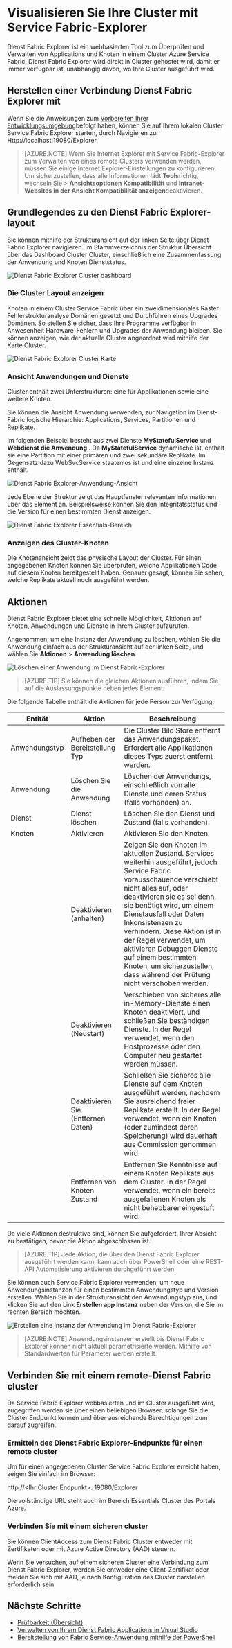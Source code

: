 <properties
   pageTitle="Visualisieren den Cluster mithilfe der Dienst Fabric Explorer | Microsoft Azure"
   description="Dienst Fabric Explorer ist ein webbasierten Tool zum Überprüfen und Verwalten von Applications Cloud und Knoten in einem Microsoft Azure Service Fabric Cluster."
   services="service-fabric"
   documentationCenter=".net"
   authors="seanmck"
   manager="timlt"
   editor=""/>

<tags
   ms.service="service-fabric"
   ms.devlang="dotnet"
   ms.topic="article"
   ms.tgt_pltfrm="na"
   ms.workload="na"
   ms.date="08/22/2016"
   ms.author="seanmck"/>

# <a name="visualize-your-cluster-with-service-fabric-explorer"></a>Visualisieren Sie Ihre Cluster mit Service Fabric-Explorer

Dienst Fabric Explorer ist ein webbasierten Tool zum Überprüfen und Verwalten von Applications und Knoten in einem Cluster Azure Service Fabric. Dienst Fabric Explorer wird direkt in Cluster gehostet wird, damit er immer verfügbar ist, unabhängig davon, wo Ihre Cluster ausgeführt wird.

## <a name="connect-to-service-fabric-explorer"></a>Herstellen einer Verbindung Dienst Fabric Explorer mit

Wenn Sie die Anweisungen zum [Vorbereiten Ihrer Entwicklungsumgebung](service-fabric-get-started.md)befolgt haben, können Sie auf Ihrem lokalen Cluster Service Fabric Explorer starten, durch Navigieren zur Http://localhost:19080/Explorer.

>[AZURE.NOTE] Wenn Sie Internet Explorer mit Service Fabric-Explorer zum Verwalten von eines remote Clusters verwenden werden, müssen Sie einige Internet Explorer-Einstellungen zu konfigurieren. Um sicherzustellen, dass alle Informationen lädt **Tools**richtig, wechseln Sie > **Ansichtsoptionen Kompatibilität** und **Intranet-Websites in der Ansicht Kompatibilität anzeigen**deaktivieren.

## <a name="understand-the-service-fabric-explorer-layout"></a>Grundlegendes zu den Dienst Fabric Explorer-layout

Sie können mithilfe der Strukturansicht auf der linken Seite über Dienst Fabric Explorer navigieren. Im Stammverzeichnis der Struktur Übersicht über das Dashboard Cluster Cluster, einschließlich eine Zusammenfassung der Anwendung und Knoten Dienststatus.

![Dienst Fabric Explorer Cluster dashboard][sfx-cluster-dashboard]

### <a name="view-the-clusters-layout"></a>Die Cluster Layout anzeigen

Knoten in einem Cluster Service Fabric über ein zweidimensionales Raster Fehlerstrukturanalyse Domänen gesetzt und Durchführen eines Upgrades Domänen. So stellen Sie sicher, dass Ihre Programme verfügbar in Anwesenheit Hardware-Fehlern und Upgrades der Anwendung bleiben. Sie können anzeigen, wie der aktuelle Cluster angeordnet wird mithilfe der Karte Cluster.

![Dienst Fabric Explorer Cluster Karte][sfx-cluster-map]

### <a name="view-applications-and-services"></a>Ansicht Anwendungen und Dienste

Cluster enthält zwei Unterstrukturen: eine für Applikationen sowie eine weitere Knoten.

Sie können die Ansicht Anwendung verwenden, zur Navigation im Dienst-Fabric logische Hierarchie: Applications, Services, Partitionen und Replikate.

Im folgenden Beispiel besteht aus zwei Dienste **MyStatefulService** und **Webdienst** **die Anwendung** . Da **MyStatefulService** dynamische ist, enthält sie eine Partition mit einer primären und zwei sekundäre Replikate. Im Gegensatz dazu WebSvcService staatenlos ist und eine einzelne Instanz enthält.

![Dienst Fabric Explorer-Anwendung-Ansicht][sfx-application-tree]

Jede Ebene der Struktur zeigt das Hauptfenster relevanten Informationen über das Element an. Beispielsweise können Sie den Integritätsstatus und die Version für einen bestimmten Dienst anzeigen.

![Dienst Fabric Explorer Essentials-Bereich][sfx-service-essentials]

### <a name="view-the-clusters-nodes"></a>Anzeigen des Cluster-Knoten

Die Knotenansicht zeigt das physische Layout der Cluster. Für einen angegebenen Knoten können Sie überprüfen, welche Applikationen Code auf diesem Knoten bereitgestellt haben. Genauer gesagt, können Sie sehen, welche Replikate aktuell noch ausgeführt werden.

## <a name="actions"></a>Aktionen

Dienst Fabric Explorer bietet eine schnelle Möglichkeit, Aktionen auf Knoten, Anwendungen und Dienste in Ihrem Cluster aufzurufen.

Angenommen, um eine Instanz der Anwendung zu löschen, wählen Sie die Anwendung einfach aus der Strukturansicht auf der linken Seite, und wählen Sie **Aktionen** > **Anwendung löschen**.

![Löschen einer Anwendung im Dienst Fabric-Explorer][sfx-delete-application]

>[AZURE.TIP] Sie können die gleichen Aktionen ausführen, indem Sie auf die Auslassungspunkte neben jedes Element.

Die folgende Tabelle enthält die Aktionen für jede Person zur Verfügung:

| **Entität** | **Aktion** | **Beschreibung** |
| ------ | ------ | ----------- |
| Anwendungstyp | Aufheben der Bereitstellung Typ | Die Cluster Bild Store entfernt das Anwendungspaket. Erfordert alle Applikationen dieses Typs zuerst entfernt werden. |
| Anwendung | Löschen Sie die Anwendung | Löschen der Anwendungs, einschließlich von alle Dienste und deren Status (falls vorhanden) an.  |
| Dienst | Dienst löschen | Löschen Sie den Dienst und Zustand (falls vorhanden). |
| Knoten | Aktivieren | Aktivieren Sie den Knoten. |
|| Deaktivieren (anhalten) | Zeigen Sie den Knoten im aktuellen Zustand. Services weiterhin ausgeführt, jedoch Service Fabric vorausschauende verschiebt nicht alles auf, oder deaktivieren sie es sei denn, sie benötigt wird, um einem Dienstausfall oder Daten Inkonsistenzen zu verhindern. Diese Aktion ist in der Regel verwendet, um aktivieren Debuggen Dienste auf einem bestimmten Knoten, um sicherzustellen, dass während der Prüfung nicht verschoben werden. |
|| Deaktivieren (Neustart) | Verschieben von sicheres alle in-Memory-Dienste einen Knoten deaktiviert, und schließen Sie beständigen Dienste. In der Regel verwendet, wenn den Hostprozesse oder den Computer neu gestartet werden müssen. |
|| Deaktivieren Sie (Entfernen Daten) | Schließen Sie sicheres alle Dienste auf dem Knoten ausgeführt werden, nachdem Sie ausreichend freier Replikate erstellt. In der Regel verwendet, wenn ein Knoten (oder zumindest deren Speicherung) wird dauerhaft aus Commission genommen wird. |
|| Entfernen von Knoten Zustand | Entfernen Sie Kenntnisse auf einem Knoten Replikate aus dem Cluster. In der Regel verwendet, wenn ein bereits ausgefallenen Knoten als nicht behebbarer eingestuft wird. |

Da viele Aktionen destruktive sind, können Sie aufgefordert, Ihrer Absicht zu bestätigen, bevor die Aktion abgeschlossen ist.

>[AZURE.TIP] Jede Aktion, die über den Dienst Fabric Explorer ausgeführt werden kann, kann auch über PowerShell oder eine REST-API Automatisierung aktivieren durchgeführt werden.

Sie können auch Service Fabric Explorer verwenden, um neue Anwendungsinstanzen für einen bestimmten Anwendungstyp und Version erstellen. Wählen Sie in der Strukturansicht den Anwendungstyp aus, und klicken Sie auf den Link **Erstellen app Instanz** neben der Version, die Sie im rechten Bereich möchten.

![Erstellen eine Instanz der Anwendung im Dienst Fabric-Explorer][sfx-create-app-instance]

>[AZURE.NOTE] Anwendungsinstanzen erstellt bis Dienst Fabric Explorer können nicht aktuell parametrisierte werden. Mithilfe von Standardwerten für Parameter werden erstellt.

## <a name="connect-to-a-remote-service-fabric-cluster"></a>Verbinden Sie mit einem remote-Dienst Fabric cluster

Da Service Fabric Explorer webbasierten und im Cluster ausgeführt wird, zugegriffen werden sie über einen beliebigen Browser, solange Sie die Cluster Endpunkt kennen und über ausreichende Berechtigungen zum darauf zugreifen.

### <a name="discover-the-service-fabric-explorer-endpoint-for-a-remote-cluster"></a>Ermitteln des Dienst Fabric Explorer-Endpunkts für einen remote cluster

Um für einen angegebenen Cluster Service Fabric Explorer erreicht haben, zeigen Sie einfach im Browser:

http://&lt;Ihr Cluster Endpunkt&gt;: 19080/Explorer

Die vollständige URL steht auch im Bereich Essentials Cluster des Portals Azure.

### <a name="connect-to-a-secure-cluster"></a>Verbinden Sie mit einem sicheren cluster

Sie können ClientAccess zum Dienst Fabric Cluster entweder mit Zertifikaten oder mit Azure Active Directory (AAD) steuern.

Wenn Sie versuchen, auf einem sicheren Cluster eine Verbindung zum Dienst Fabric Explorer, werden Sie entweder eine Client-Zertifikat oder melden Sie sich mit AAD, je nach Konfiguration des Cluster darstellen erforderlich sein.

## <a name="next-steps"></a>Nächste Schritte

- [Prüfbarkeit (Übersicht)](service-fabric-testability-overview.md)
- [Verwalten von Ihrem Dienst Fabric Applications in Visual Studio](service-fabric-manage-application-in-visual-studio.md)
- [Bereitstellung von Fabric Service-Anwendung mithilfe der PowerShell](service-fabric-deploy-remove-applications.md)

<!--Image references-->
[sfx-cluster-dashboard]: ./media/service-fabric-visualizing-your-cluster/SfxClusterDashboard.png
[sfx-cluster-map]: ./media/service-fabric-visualizing-your-cluster/SfxClusterMap.png
[sfx-application-tree]: ./media/service-fabric-visualizing-your-cluster/SfxApplicationTree.png
[sfx-service-essentials]: ./media/service-fabric-visualizing-your-cluster/SfxServiceEssentials.png
[sfx-delete-application]: ./media/service-fabric-visualizing-your-cluster/SfxDeleteApplication.png
[sfx-create-app-instance]: ./media/service-fabric-visualizing-your-cluster/SfxCreateAppInstance.png
